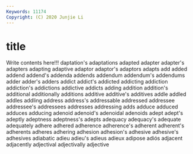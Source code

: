 ```yaml
---
Keywords: 11174
Copyright: (C) 2020 Junjie Li
---
```


# title

Write contents here!!!
daptation's 
adaptations 
adapted 
adapter 
adapter's 
adapters 
adapting 
adaptive 
adaptor
adaptor's 
adaptors 
adapts 
add 
added 
addend 
addend's 
addenda 
addends 
addendum
addendum's 
addendums 
adder 
adder's 
adders 
addict 
addict's 
addicted 
addicting 
addiction
addiction's 
addictions 
addictive 
addicts 
adding 
addition 
addition's 
additional 
additionally 
additions
additive 
additive's 
additives 
addle 
addled 
addles 
addling 
address 
address's 
addressable
addressed 
addressee 
addressee's 
addressees 
addresses 
addressing 
adds 
adduce 
adduced 
adduces
adducing 
adenoid 
adenoid's 
adenoidal 
adenoids 
adept 
adept's 
adeptly 
adeptness 
adeptness's
adepts 
adequacy 
adequacy's 
adequate 
adequately 
adhere 
adhered 
adherence 
adherence's 
adherent
adherent's 
adherents 
adheres 
adhering 
adhesion 
adhesion's 
adhesive 
adhesive's 
adhesives 
adiabatic
adieu 
adieu's 
adieus 
adieux 
adipose 
adiós 
adjacent 
adjacently 
adjectival 
adjectivally
adjective 
